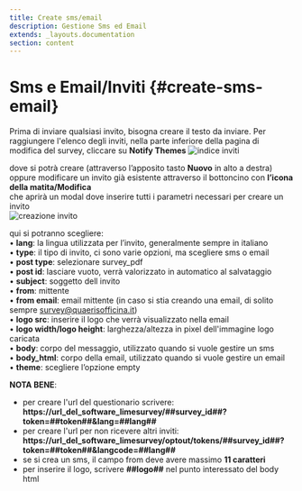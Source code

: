 ```yaml
---
title: Create sms/email
description: Gestione Sms ed Email
extends: _layouts.documentation
section: content
---
```


# Sms e Email/Inviti {#create-sms-email}

Prima di inviare qualsiasi invito, bisogna creare il testo da inviare.
Per raggiungere l'elenco degli inviti, nella parte inferiore della pagina di modifica del survey, cliccare su **Notify Themes**
![indice inviti](https://quaeris-tv.github.io/doc_quaeris/assets/images/index_notify_themes.png "indice inviti")  

dove si potrà creare (attraverso l’apposito tasto **Nuovo** in alto a destra)
oppure modificare un invito già esistente attraverso il bottoncino con **l’icona della matita/Modifica**  
che aprirà un modal dove inserire tutti i parametri necessari per creare un invito  
![creazione invito](https://quaeris-tv.github.io/doc_quaeris/assets/images/create_notify_theme.png "creazione invito")  

qui si potranno scegliere:  
    • **lang**: la lingua utilizzata per l’invito, generalmente sempre in italiano  
    • **type**: il tipo di invito, ci sono varie opzioni, ma scegliere sms o email  
    • **post type**: selezionare survey_pdf  
    • **post id**: lasciare vuoto, verrà valorizzato in automatico al salvataggio  
    • **subject**: soggetto dell invito  
    • **from**: mittente  
    • **from email**: email mittente (in caso si stia creando una email, di solito sempre survey@quaerisofficina.it)  
    • **logo src**: inserire il logo che verrà visualizzato nella email  
    • **logo width/logo height**: larghezza/altezza in pixel dell'immagine logo caricata  
    • **body**: corpo del messaggio, utilizzato quando si vuole gestire un sms  
    • **body_html**: corpo della email, utilizzato quando si vuole gestire un email  
    • **theme**: scegliere l’opzione empty  


**NOTA BENE**:  
- per creare l'url del questionario scrivere:  
   **https://url_del_software_limesurvey/##survey_id##?token=##token##&lang=##lang##**  
- per creare l'url per non ricevere altri inviti:  
   **https://url_del_software_limesurvey/optout/tokens/##survey_id##?token=##token##&langcode=##lang##**  
- se si crea un sms, il campo from deve avere massimo **11 caratteri**  
- per inserire il logo, scrivere **##logo##** nel punto interessato del body html  